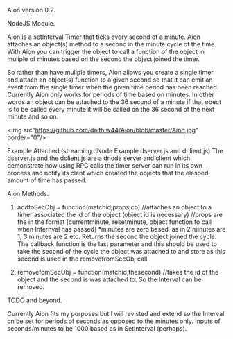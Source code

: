 Aion version 0.2.

NodeJS Module.

Aion is a setInterval Timer that ticks every second of a minute. Aion attaches an object(s) method to a second in the minute cycle of the time. With Aion you can trigger the object to call a function of the object in muliple of minutes based on the second the object joined the timer.

So rather than have muliple timers, Aion allows you create a single timer and attach an object(s) function to a given second so that it can emit an event from the single timer when the given time period has been reached. Currently Aion only works for periods of time based on minutes. In other words an object can be attached to the 36 second of a minute if that obect is to be called every minute it will be called on the 36 second of the next minute and so on.

<img src"https://github.com/daithiw44/Aion/blob/master/Aion.jpg" border="0"/>

Example Attached:(streaming dNode Example dserver.js and dclient.js)
The dserver.js and the dclient.js are a dnode server and client which demonstrate how using RPC calls the timer server can run in its own process and notify its clent which created the objects that the elasped amount of time has passed.

Aion Methods.

1. addtoSecObj = function(matchid,props,cb)
	//attaches an object to a timer associated the id of the object (object id is necessary)
	//props are the in the format [currentminute, resetminute, object function to call when Internval has passed] *minutes are zero based, as in 2 minutes are 1, 3 minutes are 2 etc.
Returns the second the object joined the cycle.
The callback function is the last parameter and this should be used to take the second of the cycle the object was attached to and store as this second is used in the removefromSecObj call

2. removefomSecObj = function(matchid,thesecond) 
//takes the id of the object and the second is was attached to. So the Interval can be removed.

TODO and beyond.

Currently Aion fits my purposes but I will revisted and extend so the Interval cn be set for periods of seconds as opposed to the minutes only. Inputs of seconds/minutes to be 1000 based as in SetInterval (perhaps).
